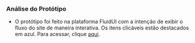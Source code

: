 ### Análise do Protótipo
* O protótipo foi feito na plataforma FluidUI com a intenção de exibir o fluxo do site de maneira interativa.  Os itens clicáveis estão destacados em azul. Para acessar, clique [aqui](http://bit.ly/prototipoihair).
